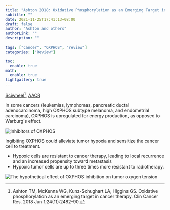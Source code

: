 ```yaml
---
title: "Ashton 2018: Oxidative Phosphorylation as an Emerging Target in Cancer Therapy"
subtitle: ""
date: 2021-11-25T17:41:13+08:00
draft: false
author: "Ashton and others"
authorLink: ""
description: ""

tags: ["cancer", "OXPHOS", "review"]
categories: ["Review"]

toc:
  enable: true
math:
  enable: true
lightgallery: true
---
```


[Sciwheel](https://sciwheel.com/work/#/items/4942157/)[^1], [AACR](https://clincancerres.aacrjournals.org/content/24/11/2482)

[^1]: Ashton TM, McKenna WG, Kunz-Schughart LA, Higgins GS. Oxidative phosphorylation as an emerging target in cancer therapy. Clin Cancer Res. 2018 Jun 1;24(11):2482–90.

<!--more-->

In some cancers (leukemias, lymphomas, pancreatic ductal adenocarcinoma, high OXPHOS subtype melanoma, and endometrial carcinoma), OXPHOS is upregulated for energy production, as opposed to Warburg's effect.

![](https://user-images.githubusercontent.com/40054455/143417687-1f3027f8-eb3c-4a23-bb67-0462c42c6dc9.png "Inhibitors of OXPHOS")

Ingibiting OXPHOS could alleviate tumor hypoxia and sensitize the cancer cell to treatment.
- Hypoxic cells are resistant to cancer therapy, leading to local recurrence and an increased propensity toward metastasis
- Hypoxic tumor cells are up to three times more resistant to radiotherapy.

![](https://user-images.githubusercontent.com/40054455/143418473-e5b427fe-38b4-40e8-8534-765d50f7ea90.png "The hypothetical effect of OXPHOS inhibition on tumor oxygen tension")

